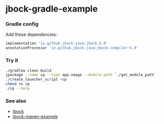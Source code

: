 # jbock-gradle-example

### Gradle config

Add these dependencies:

````groovy
implementation 'io.github.jbock-java:jbock:5.0'
annotationProcessor 'io.github.jbock-java:jbock-compiler:5.0'
````

### Try it

````sh
./gradlew clean build
jpackage --name cp --type app-image --module-path `./get_module_path` --module jbock.gradle.example/net.jbock.cp.CopyFile --dest build/out
./create_launcher_script >cp
chmod +x cp
./cp --help
````


### See also

* [jbock](https://github.com/jbock-java/jbock)
* [jbock-maven-example](https://github.com/jbock-java/jbock-maven-example)

